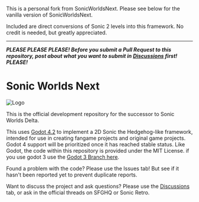 This is a personal fork from SonicWorldsNext. Please see below for the vanilla version of SonicWorldsNext.

Included are direct conversions of Sonic 2 levels into this framework. No credit is needed, but greatly appreciated.

***************************************************************************************************************






***PLEASE PLEASE PLEASE! Before you submit a Pull Request to this repository, post about what you want to submit in [Discussions](https://github.com/Techokami/SonicWorldsNext/discussions) first! PLEASE!***

# Sonic Worlds Next
![Logo](https://github.com/Techokami/SonicWorldsNext/blob/main/icon.png)

This is the official development repository for the successor to Sonic Worlds Delta.

This uses [Godot 4.2](https://godotengine.org/) to implement a 2D Sonic the Hedgehog-like framework, intended for use in creating fangame projects and original game projects. Godot 4 support will be prioritized once it has reached stable status. Like Godot, the code within this repository is provided under the MIT License.
 if you use godot 3 use the [Godot 3 Branch here](https://github.com/Techokami/SonicWorldsNext/tree/Sonic-Worlds-Next-Godot-3).

Found a problem with the code? Please use the Issues tab! But see if it hasn't been reported yet to prevent duplicate reports.

Want to discuss the project and ask questions? Please use the [Discussions](https://github.com/Techokami/SonicWorldsNext/discussions) tab, or ask in the official threads on SFGHQ or Sonic Retro.
